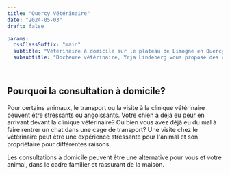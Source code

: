 ```yaml
---
title: "Quercy Vétérinaire"
date: "2024-05-03"
draft: false

params:
  cssClassSuffix: "main"
  subtitle: "Vétérinaire à domicile sur le plateau de Limogne en Quercy et ses alentours"
  subsubtitle: "Docteure vétérinaire, Yrja Lindeberg vous propose des consultations à domicile dans un cadre calme, bienveillant et attentif aux besoins de chaque animal et propriétaire. Je propose des visites sur une grande zone géographique autour de Limogne en Quercy et Concots."

---
```


## Pourquoi la consultation à domicile?

Pour certains animaux, le transport ou la visite à la clinique vétérinaire peuvent être stressants ou angoissants. Votre chien a déjà eu peur en arrivant devant la clinique vétérinaire? Ou bien vous avez déjà eu du mal à faire rentrer un chat dans une cage de transport? Une visite chez le vétérinaire peut être une expérience stressante pour l'animal et son propriétaire pour différentes raisons. 

Les consultations à domicile peuvent être une alternative pour vous et votre animal, dans le cadre familier et rassurant de la maison.
